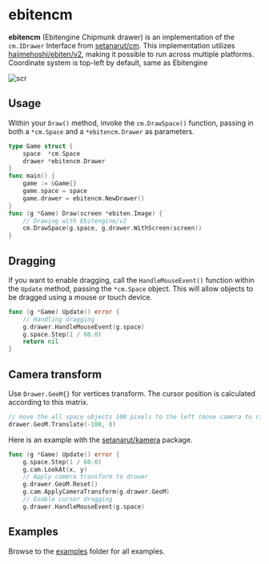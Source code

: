 # ebitencm

**ebitencm** (Ebitengine Chipmunk drawer) is an implementation of the `cm.IDrawer` Interface from [setanarut/cm](https://github.com/setanarut/cm). This implementation utilizes [hajimehoshi/ebiten/v2](https://github.com/hajimehoshi/ebiten), making it possible to run across multiple platforms. Coordinate system is top-left by default, same as Ebitengine

![scr](https://github.com/user-attachments/assets/ca27ad36-509e-4f33-b526-372598d3144c)

## Usage

Within your `Draw()` method, invoke the `cm.DrawSpace()` function, passing in both a `*cm.Space` and a `*ebitencm.Drawer` as parameters.

```go
type Game struct {
	space  *cm.Space
	drawer *ebitencm.Drawer
}
func main() {
	game := &Game{}
	game.space = space
	game.drawer = ebitencm.NewDrawer()
}
func (g *Game) Draw(screen *ebiten.Image) {
	// Drawing with Ebitengine/v2
	cm.DrawSpace(g.space, g.drawer.WithScreen(screen))
}
```

## Dragging

If you want to enable dragging, call the `HandleMouseEvent()` function within the `Update` method, passing the `*cm.Space` object. This will allow objects to be dragged using a mouse or touch device.

```go
func (g *Game) Update() error {
	// Handling dragging
	g.drawer.HandleMouseEvent(g.space)
	g.space.Step(1 / 60.0)
	return nil
}
```

## Camera transform

Use `Drawer.GeoM{}` for vertices transform. The cursor position is calculated according to this matrix.

```Go
// move the all space objects 100 pixels to the left (move camera to right)
drawer.GeoM.Translate(-100, 0)
```

Here is an example with the [setanarut/kamera](https://github.com/setanarut/kamera) package.

```Go
func (g *Game) Update() error {
	g.space.Step(1 / 60.0)
	g.cam.LookAt(x, y)
	// Apply camera transform to drawer
	g.drawer.GeoM.Reset()
	g.cam.ApplyCameraTransform(g.drawer.GeoM)
	// Enable cursor dragging
	g.drawer.HandleMouseEvent(g.space)
```

## Examples

Browse to the [examples](./examples/) folder for all examples.